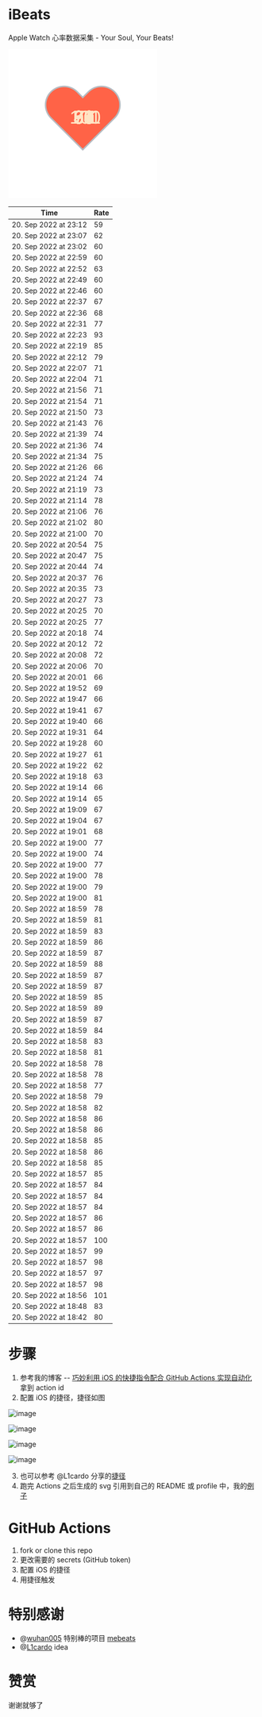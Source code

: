 # iBeats
Apple Watch 心率数据采集 - Your Soul, Your Beats!

![](./files/heart.svg)

<!--START_SECTION:my_heart_rate-->
| Time | Rate | 
 | ---- | ---- | 
| 20. Sep 2022 at 23:12 | 59 |
| 20. Sep 2022 at 23:07 | 62 |
| 20. Sep 2022 at 23:02 | 60 |
| 20. Sep 2022 at 22:59 | 60 |
| 20. Sep 2022 at 22:52 | 63 |
| 20. Sep 2022 at 22:49 | 60 |
| 20. Sep 2022 at 22:46 | 60 |
| 20. Sep 2022 at 22:37 | 67 |
| 20. Sep 2022 at 22:36 | 68 |
| 20. Sep 2022 at 22:31 | 77 |
| 20. Sep 2022 at 22:23 | 93 |
| 20. Sep 2022 at 22:19 | 85 |
| 20. Sep 2022 at 22:12 | 79 |
| 20. Sep 2022 at 22:07 | 71 |
| 20. Sep 2022 at 22:04 | 71 |
| 20. Sep 2022 at 21:56 | 71 |
| 20. Sep 2022 at 21:54 | 71 |
| 20. Sep 2022 at 21:50 | 73 |
| 20. Sep 2022 at 21:43 | 76 |
| 20. Sep 2022 at 21:39 | 74 |
| 20. Sep 2022 at 21:36 | 74 |
| 20. Sep 2022 at 21:34 | 75 |
| 20. Sep 2022 at 21:26 | 66 |
| 20. Sep 2022 at 21:24 | 74 |
| 20. Sep 2022 at 21:19 | 73 |
| 20. Sep 2022 at 21:14 | 78 |
| 20. Sep 2022 at 21:06 | 76 |
| 20. Sep 2022 at 21:02 | 80 |
| 20. Sep 2022 at 21:00 | 70 |
| 20. Sep 2022 at 20:54 | 75 |
| 20. Sep 2022 at 20:47 | 75 |
| 20. Sep 2022 at 20:44 | 74 |
| 20. Sep 2022 at 20:37 | 76 |
| 20. Sep 2022 at 20:35 | 73 |
| 20. Sep 2022 at 20:27 | 73 |
| 20. Sep 2022 at 20:25 | 70 |
| 20. Sep 2022 at 20:25 | 77 |
| 20. Sep 2022 at 20:18 | 74 |
| 20. Sep 2022 at 20:12 | 72 |
| 20. Sep 2022 at 20:08 | 72 |
| 20. Sep 2022 at 20:06 | 70 |
| 20. Sep 2022 at 20:01 | 66 |
| 20. Sep 2022 at 19:52 | 69 |
| 20. Sep 2022 at 19:47 | 66 |
| 20. Sep 2022 at 19:41 | 67 |
| 20. Sep 2022 at 19:40 | 66 |
| 20. Sep 2022 at 19:31 | 64 |
| 20. Sep 2022 at 19:28 | 60 |
| 20. Sep 2022 at 19:27 | 61 |
| 20. Sep 2022 at 19:22 | 62 |
| 20. Sep 2022 at 19:18 | 63 |
| 20. Sep 2022 at 19:14 | 66 |
| 20. Sep 2022 at 19:14 | 65 |
| 20. Sep 2022 at 19:09 | 67 |
| 20. Sep 2022 at 19:04 | 67 |
| 20. Sep 2022 at 19:01 | 68 |
| 20. Sep 2022 at 19:00 | 77 |
| 20. Sep 2022 at 19:00 | 74 |
| 20. Sep 2022 at 19:00 | 77 |
| 20. Sep 2022 at 19:00 | 78 |
| 20. Sep 2022 at 19:00 | 79 |
| 20. Sep 2022 at 19:00 | 81 |
| 20. Sep 2022 at 18:59 | 78 |
| 20. Sep 2022 at 18:59 | 81 |
| 20. Sep 2022 at 18:59 | 83 |
| 20. Sep 2022 at 18:59 | 86 |
| 20. Sep 2022 at 18:59 | 87 |
| 20. Sep 2022 at 18:59 | 88 |
| 20. Sep 2022 at 18:59 | 87 |
| 20. Sep 2022 at 18:59 | 87 |
| 20. Sep 2022 at 18:59 | 85 |
| 20. Sep 2022 at 18:59 | 89 |
| 20. Sep 2022 at 18:59 | 87 |
| 20. Sep 2022 at 18:59 | 84 |
| 20. Sep 2022 at 18:58 | 83 |
| 20. Sep 2022 at 18:58 | 81 |
| 20. Sep 2022 at 18:58 | 78 |
| 20. Sep 2022 at 18:58 | 78 |
| 20. Sep 2022 at 18:58 | 77 |
| 20. Sep 2022 at 18:58 | 79 |
| 20. Sep 2022 at 18:58 | 82 |
| 20. Sep 2022 at 18:58 | 86 |
| 20. Sep 2022 at 18:58 | 86 |
| 20. Sep 2022 at 18:58 | 85 |
| 20. Sep 2022 at 18:58 | 86 |
| 20. Sep 2022 at 18:58 | 85 |
| 20. Sep 2022 at 18:57 | 85 |
| 20. Sep 2022 at 18:57 | 84 |
| 20. Sep 2022 at 18:57 | 84 |
| 20. Sep 2022 at 18:57 | 84 |
| 20. Sep 2022 at 18:57 | 86 |
| 20. Sep 2022 at 18:57 | 86 |
| 20. Sep 2022 at 18:57 | 100 |
| 20. Sep 2022 at 18:57 | 99 |
| 20. Sep 2022 at 18:57 | 98 |
| 20. Sep 2022 at 18:57 | 97 |
| 20. Sep 2022 at 18:57 | 98 |
| 20. Sep 2022 at 18:56 | 101 |
| 20. Sep 2022 at 18:48 | 83 |
| 20. Sep 2022 at 18:42 | 80 |

<!--END_SECTION:my_heart_rate-->

# 步骤
1. 参考我的博客 -- [巧妙利用 iOS 的快捷指令配合 GitHub Actions 实现自动化](https://github.com/yihong0618/gitblog/issues/198) 拿到 action id
2. 配置 iOS 的捷径，捷径如图

![image](https://user-images.githubusercontent.com/15976103/122154218-0db0b480-ce97-11eb-93bb-5aec07c558dc.png)

![image](https://user-images.githubusercontent.com/15976103/122154236-186b4980-ce97-11eb-8e4b-70551a0391ae.png)

![image](https://user-images.githubusercontent.com/15976103/122154268-2d47dd00-ce97-11eb-902e-3acf292265a9.png)

![image](https://user-images.githubusercontent.com/15976103/122174055-fa144680-ceb4-11eb-9be2-3eb83cd516f7.png)

3. 也可以参考 @L1cardo 分享的[捷径](https://www.icloud.com/shortcuts/6ab6047b459c41ad822ad6b94b1c03d4)
4. 跑完 Actions 之后生成的 svg 引用到自己的 README 或 profile 中，我的[例子](https://github.com/yihong0618) 

# GitHub Actions

1. fork or clone this repo
2. 更改需要的 secrets (GitHub token)
3. 配置 iOS 的捷径
4. 用捷径触发

# 特别感谢
- @[wuhan005](https://github.com/wuhan005) 特别棒的项目 [mebeats](https://github.com/wuhan005/mebeats)
- @[L1cardo](https://github.com/L1cardo) idea

# 赞赏
谢谢就够了
